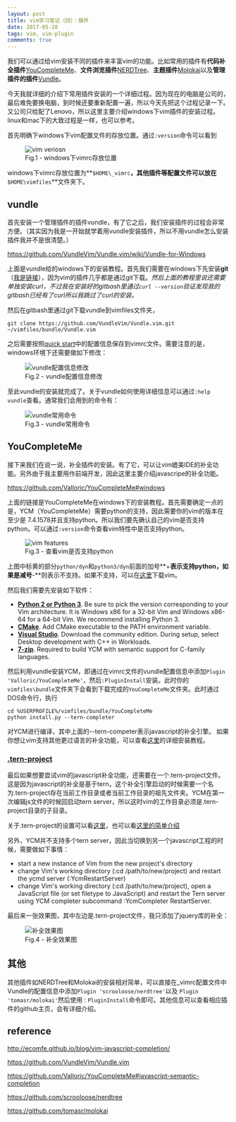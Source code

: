 ```yaml
---
layout: post
title: vim学习笔记（四）：插件
date: 2017-05-28
tags: vim, vim-plugin
comments: true
---
```


我们可以通过给vim安装不同的插件来丰富vim的功能。比如常用的插件有**代码补全插件**[YouCompleteMe](https://github.com/Valloric/YouCompleteMe)、**文件浏览插件**[NERDTree](https://github.com/scrooloose/nerdtree)、**主题插件**[Molokai](https://github.com/tomasr/molokai)以及**管理插件的插件**[Vundle](https://github.com/VundleVim/Vundle.vim/wiki/Vundle-for-Windows)。

今天我就详细的介绍下常用插件安装的一个详细过程。因为现在的电脑是公司的，最后难免要换电脑，到时候还要重新配置一遍，所以今天先把这个过程记录一下。又公司只给配了Lenovo，所以这里主要介绍windows下vim插件的安装过程。linux和mac下的大致过程是一样，也可以参考。

首先明确下windows下vim配置文件的存放位置。通过`:version`命令可以看到

<figure>
<img src="http://om0jxp12h.bkt.clouddn.com/vimversion.PNG" alt="vim veriosn">
  <figcaption>Fig.1 - windows下vimrc存放位置</figcaption>
</figure>

windows下vimrc存放位置为**`$HOME\_vimrc`**，其他插件等配置文件可以放在**`$HOME\vimfiles`**文件夹下。

## vundle

 首先安装一个管理插件的插件vundle，有了它之后，我们安装插件的过程会非常方便。（其实因为我是一开始就学着用vundle安装插件，所以不用vundle怎么安装插件我并不是很清楚。）

 <https://github.com/VundleVim/Vundle.vim/wiki/Vundle-for-Windows>

上面是vundle给的windows下的安装教程。首先我们需要在windows下先安装**git**（[我是链接](https://git-for-windows.github.io/)），因为vim的插件几乎都是通过git下载。*然后上面的教程里说还需要单独安装curl，不过我在安装好的gitbash里通过`curl --version`验证发现我的gitbash已经有了curl所以我跳过了curl的安装。*

然后在gitbash里通过git下载vundle到vimfiles文件夹，

```shell
git clone https://github.com/VundleVim/Vundle.vim.git ~/vimfiles/bundle/Vundle.vim
```

之后需要按照[quick start](https://github.com/VundleVim/Vundle.vim#quick-start)中的配置信息保存到vimrc文件。需要注意的是，windows环境下还需要做如下修改：

<figure>
<img src="http://om0jxp12h.bkt.clouddn.com/vundle%E6%9B%B4%E6%94%B9vimrc.PNG" alt="vundle配置信息修改">
  <figcaption>Fig.2 - vundle配置信息修改</figcaption>
</figure>

至此vundle的安装就完成了。关于vundle如何使用详细信息可以通过`:help vundle`查看。通常我们会用到的命令有：

<figure>
<img src="http://om0jxp12h.bkt.clouddn.com/vundle-helpinfo.PNG" alt="vundle常用命令">
  <figcaption>Fig.3 - vundle常用命令</figcaption>
</figure>

## YouCompleteMe

接下来我们在说一说，补全插件的安装。有了它，可以让vim媲美IDE的补全功能。另外由于我主要用作前端开发，因此这里主要介绍javascripe的补全功能。

<https://github.com/Valloric/YouCompleteMe#windows>

上面的链接是YouCompleteMe在windows下的安装教程。首先需要确定一点的是，YCM（YouCompleteMe）需要python的支持，因此需要你的vim的版本在至少是 7.4.1578并且支持python。所以我们要先确认自己的vim是否支持python。可以通过`:version`命令查看vim特性中是否支持python。

<figure>
<img src="http://om0jxp12h.bkt.clouddn.com/vimPython.PNG" alt="vim features">
  <figcaption>Fig.3 - 查看vim是否支持python</figcaption>
</figure>

上图中标黄的部分`python/dyn`和`python3/dyn`前面的加号**+**表示支持python，如果是减号**-**则表示不支持。如果不支持，可以在[这里](https://bintray.com/micbou/generic/vim)下载vim。

然后我们需要先安装如下软件：

* [**Python 2 or Python 3**](https://www.python.org/downloads/windows/). Be sure to pick the version corresponding to your Vim architecture. It is Windows x86 for a 32-bit Vim and Windows x86-64 for a 64-bit Vim. We recommend installing Python 3.
* [**CMake**](https://cmake.org/download/). Add CMake executable to the PATH environment variable.
* [**Visual Studio**](https://www.visualstudio.com/zh-hans/downloads/?rr=https%3A%2F%2Fgithub.com%2FValloric%2FYouCompleteMe). Download the community edition. During setup, select Desktop development with C++ in Workloads.
* [**7-zip**](http://www.7-zip.org/download.html). Required to build YCM with semantic support for C-family languages.

然后利用vundle安装YCM，即通过在vimrc文件的vundle配置信息中添加`Plugin 'Valloric/YouCompleteMe'`，然后`:PluginInstall`安装。此时你的`vimfiles\bundle`文件夹下会看到下载完成的`YouCompleteMe`文件夹。此时通过DOS命令行，执行

```shell
cd %USERPROFILE%/vimfiles/bundle/YouCompleteMe
python install.py --tern-completer
```
对YCM进行编译，其中上面的--tern-competer表示javascript的补全引擎。
如果你想让vim支持其他更过语言的补全功能，可以查看[这里](https://github.com/Valloric/YouCompleteMe#windows)的详细安装教程。

### [.tern-project](https://github.com/Valloric/YouCompleteMe#javascript-semantic-completion)
最后如果想要尝试vim的javascript补全功能，还需要在一个.tern-project文件。这是因为javascript的补全是基于tern，这个补全引擎启动的时候需要一个名为.tern-project存在当前工作目录或者当前工作目录的祖先文件夹。YCM在第一次编辑js文件的时候回启动tern server，所以这时vim的工作目录必须是.tern-project目录的子目录。

关于.tern-project的设置可以看[这里](http://ternjs.net/doc/manual.html#configuration)，也可以看[这里的简单介绍](http://ecomfe.github.io/blog/vim-javascript-completion/#tern_for_vim)

另外，YCM并不支持多个tern server，因此当切换到另一个javascript工程的时候，需要做如下事情：

* start a new instance of Vim from the new project's directory
* change Vim's working directory (:cd /path/to/new/project) and restart the ycmd server (:YcmRestartServer)
* change Vim's working directory (:cd /path/to/new/project), open a JavaScript file (or set filetype to JavaScript) and restart the Tern server using YCM completer subcommand :YcmCompleter RestartServer.

最后来一张效果图，其中左边是.tern-project文件，我只添加了jquery库的补全：

<figure>
<img src="http://om0jxp12h.bkt.clouddn.com/showcompletion.PNG" alt="补全效果图">
  <figcaption>Fig.4 - 补全效果图</figcaption>
</figure>



## 其他

其他插件如NERDTree和Molokai的安装相对简单，可以直接在_vimrc配置文件中Vundle的配置信息中添加`Plugin 'scrooloose/nerdtree'`以及 `Plugin 'tomasr/molokai'`然后使用`：PluginInstall`命令即可。其他信息可以查看相应插件的github主页，会有详细介绍。

## reference

<http://ecomfe.github.io/blog/vim-javascript-completion/>

<https://github.com/VundleVim/Vundle.vim>

<https://github.com/Valloric/YouCompleteMe#javascript-semantic-completion>

<https://github.com/scrooloose/nerdtree>

<https://github.com/tomasr/molokai>

